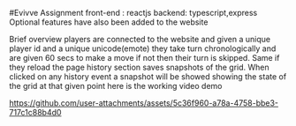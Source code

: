 #Evivve Assignment 
front-end : reactjs
backend: typescript,express
Optional features have also been added to the website 

Brief overview 
players are connected to the website and given a unique player id and a unique unicode(emote)
they take turn chronologically and are given 60 secs to make a move if not then their turn is skipped. Same if they reload the page 
history section saves snapshots of the grid. When clicked on any history event a snapshot will be showed showing the state of the grid at that given point
here is the working video demo


https://github.com/user-attachments/assets/5c36f960-a78a-4758-bbe3-717c1c88b4d0

